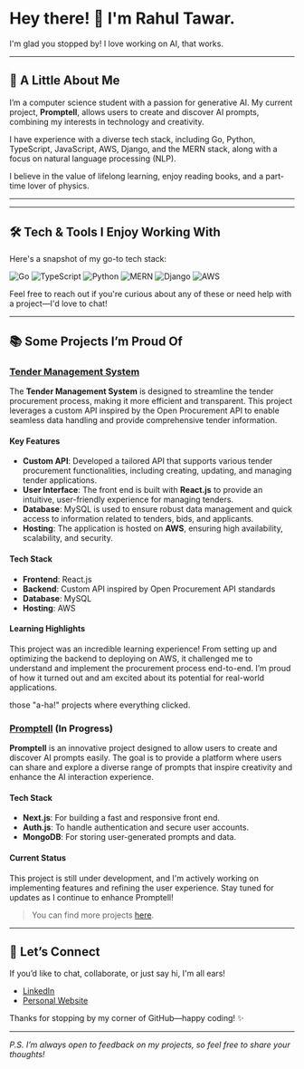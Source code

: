 # Hey there! 👋 I'm Rahul Tawar.

I'm glad you stopped by! I love working on AI, that works.

---

## 🌱 A Little About Me

I’m a computer science student with a passion for generative AI. My current project, **Promptell**, allows users to create and discover AI prompts, combining my interests in technology and creativity.

I have experience with a diverse tech stack, including Go, Python, TypeScript, JavaScript, AWS, Django, and the MERN stack, along with a focus on natural language processing (NLP).

I believe in the value of lifelong learning, enjoy reading books, and a part-time lover of physics.

---

---

## 🛠️ Tech & Tools I Enjoy Working With

Here's a snapshot of my go-to tech stack:

![Go](https://img.shields.io/badge/Go-00ADD8?style=for-the-badge&logo=go&logoColor=white)
![TypeScript](https://img.shields.io/badge/TypeScript-3178C6?style=for-the-badge&logo=typescript&logoColor=white)
![Python](https://img.shields.io/badge/Python-3776AB?style=for-the-badge&logo=python&logoColor=white)
![MERN](https://img.shields.io/badge/MERN-61DAFB?style=for-the-badge&logo=react&logoColor=black)
![Django](https://img.shields.io/badge/Django-092E20?style=for-the-badge&logo=django&logoColor=white)
![AWS](https://img.shields.io/badge/AWS-232F3E?style=for-the-badge&logo=amazon-aws&logoColor=white)


Feel free to reach out if you're curious about any of these or need help with a project—I'd love to chat!

---

## 📚 Some Projects I’m Proud Of

### [Tender Management System](https://github.com/Rahul-Tawar/tendermanager)

The **Tender Management System** is designed to streamline the tender procurement process, making it more efficient and transparent. This project leverages a custom API inspired by the Open Procurement API to enable seamless data handling and provide comprehensive tender information. 

#### Key Features
- **Custom API**: Developed a tailored API that supports various tender procurement functionalities, including creating, updating, and managing tender applications.
- **User Interface**: The front end is built with **React.js** to provide an intuitive, user-friendly experience for managing tenders.
- **Database**: MySQL is used to ensure robust data management and quick access to information related to tenders, bids, and applicants.
- **Hosting**: The application is hosted on **AWS**, ensuring high availability, scalability, and security.

#### Tech Stack
- **Frontend**: React.js
- **Backend**: Custom API inspired by Open Procurement API standards
- **Database**: MySQL
- **Hosting**: AWS

#### Learning Highlights
This project was an incredible learning experience! From setting up and optimizing the backend to deploying on AWS, it challenged me to understand and implement the procurement process end-to-end. I’m proud of how it turned out and am excited about its potential for real-world applications.

 those "a-ha!" projects where everything clicked.

 ### [Promptell](https://github.com/Rahul-Tawar/promptell) (In Progress)

**Promptell** is an innovative project designed to allow users to create and discover AI prompts easily. The goal is to provide a platform where users can share and explore a diverse range of prompts that inspire creativity and enhance the AI interaction experience.

#### Tech Stack
- **Next.js**: For building a fast and responsive front end.
- **Auth.js**: To handle authentication and secure user accounts.
- **MongoDB**: For storing user-generated prompts and data.

#### Current Status
This project is still under development, and I'm actively working on implementing features and refining the user experience. Stay tuned for updates as I continue to enhance Promptell!


> You can find more projects [here](https://github.com/Rahul-Tawar?tab=repositories).

---

## 🤝 Let’s Connect

If you’d like to chat, collaborate, or just say hi, I'm all ears!  
- [LinkedIn](https://www.linkedin.com/in/rahultawar/)  
- [Personal Website](https://rahultawar.netlify.app/)

Thanks for stopping by my corner of GitHub—happy coding! ✨

---

*P.S. I’m always open to feedback on my projects, so feel free to share your thoughts!*


<!---
Rahul-Tawar/Rahul-Tawar is a ✨ special ✨ repository because its `README.md` (this file) appears on your GitHub profile.
You can click the Preview link to take a look at your changes.
--->
